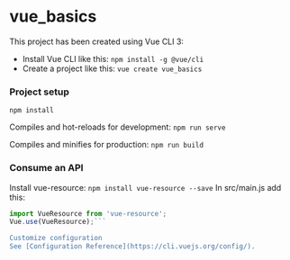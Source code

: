 # vue_basics

This project has been created using Vue CLI 3:

 - Install Vue CLI like this: ```npm install -g @vue/cli```
 - Create a project like this: ```vue create vue_basics```

### Project setup
```
npm install
```

Compiles and hot-reloads for development: ```npm run serve```

Compiles and minifies for production: ```npm run build```

### Consume an API

Install vue-resource: ```npm install vue-resource --save```
In src/main.js add this:
```javascript
import VueResource from 'vue-resource';
Vue.use(VueResource);```

Customize configuration
See [Configuration Reference](https://cli.vuejs.org/config/).

